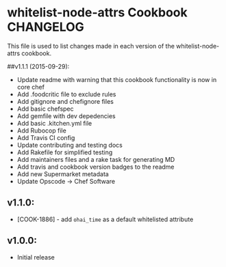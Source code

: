 whitelist-node-attrs Cookbook CHANGELOG
=======================================
This file is used to list changes made in each version of the whitelist-node-attrs cookbook.

##v1.1.1 (2015-09-29):
* Update readme with warning that this cookbook functionality is now in core chef
* Add .foodcritic file to exclude rules
* Add gitignore and chefignore files
* Add basic chefspec
* Add gemfile with dev depedencies
* Add basic .kitchen.yml file
* Add Rubocop file
* Add Travis CI config
* Update contributing and testing docs
* Add Rakefile for simplified testing
* Add maintainers files and a rake task for generating MD
* Add travis and cookbook version badges to the readme
* Add new Supermarket metadata
* Update Opscode -> Chef Software

## v1.1.0:

* [COOK-1886] - add `ohai_time` as a default whitelisted attribute

## v1.0.0:

* Initial release

